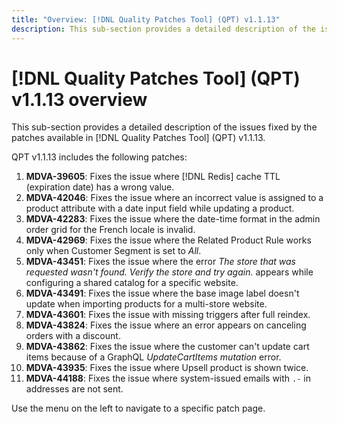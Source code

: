 ```yaml
---
title: "Overview: [!DNL Quality Patches Tool] (QPT) v1.1.13"
description: This sub-section provides a detailed description of the issues fixed by the patches available in [!DNL Quality Patches Tool] (QPT) v1.1.13.
---
```

# [!DNL Quality Patches Tool] (QPT) v1.1.13 overview

This sub-section provides a detailed description of the issues fixed by the patches available in [!DNL Quality Patches Tool] (QPT) v1.1.13.

QPT v1.1.13 includes the following patches:

1. **MDVA-39605**: Fixes the issue where [!DNL Redis] cache TTL (expiration date) has a wrong value.
1. **MDVA-42046**: Fixes the issue where an incorrect value is assigned to a product attribute with a date input field while updating a product.
1. **MDVA-42283**: Fixes the issue where the date-time format in the admin order grid for the French locale is invalid.
1. **MDVA-42969**: Fixes the issue where the Related Product Rule works only when Customer Segment is set to *All*.
1. **MDVA-43451**: Fixes the issue where the error *The store that was requested wasn't found. Verify the store and try again.* appears while configuring a shared catalog for a specific website.
1. **MDVA-43491**: Fixes the issue where the base image label doesn't update when importing products for a multi-store website.
1. **MDVA-43601**: Fixes the issue with missing triggers after full reindex.
1. **MDVA-43824**: Fixes the issue where an error appears on canceling orders with a discount.
1. **MDVA-43862**: Fixes the issue where the customer can't update cart items because of a GraphQL *UpdateCartItems mutation* error.
1. **MDVA-43935**: Fixes the issue where Upsell product is shown twice.
1. **MDVA-44188**: Fixes the issue where system-issued emails with `.-` in addresses are not sent.

Use the menu on the left to navigate to a specific patch page.
